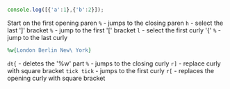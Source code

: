 ```javascript

console.log([{'a':1},{'b':2}]);

```

Start on the first opening paren
`%` - jumps to the closing paren
`h` - select the last ']' bracket
`%` - jump to the first '[' bracket
`l` - select the first curly '{'
`%` - jump to the last curly

```ruby
%w{London Berlin New\ York}
```

`dt{` - deletes the '%w' part
`%` - jumps to the closing curly
`r]` - replace curly with square bracket
`tick tick` - jumps to the first curly
`r[` - replaces the opening curly with square bracket
